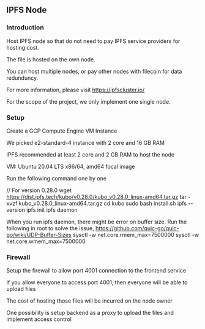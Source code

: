 ## IPFS Node

### Introduction

Host IPFS node so that do not need to pay IPFS service providers for hosting cost.

The file is hosted on the own node.

You can host multiple nodes, or pay other nodes with filecoin for data redunduncy.

For more information, please visit https://ipfscluster.io/

For the scope of the project, we only implement one single node.

### Setup

Create a GCP Compute Engine VM Instance

We picked e2-standard-4 instance with 2 core and 16 GB RAM

IPFS recommended at least 2 core and 2 GB RAM to host the node

VM: Ubuntu 20.04 LTS x86/64, amd64 focal image

Run the following command one by one

// For version 0.28.0
wget https://dist.ipfs.tech/kubo/v0.28.0/kubo_v0.28.0_linux-amd64.tar.gz
tar -xvzf kubo_v0.28.0_linux-amd64.tar.gz
cd kubo
sudo bash install.sh
ipfs --version
ipfs init
ipfs daemon

When you run ipfs daemon, there might be error on buffer size.
Run the following in root to solve the issue, https://github.com/quic-go/quic-go/wiki/UDP-Buffer-Sizes
sysctl -w net.core.rmem_max=7500000
sysctl -w net.core.wmem_max=7500000


### Firewall

Setup the firewall to allow port 4001 connection to the frontend service

If you allow everyone to access port 4001, then everyone will be able to upload files

The cost of hosting those files will be incurred on the node owner

One possibility is setup backend as a proxy to upload the files and implement access control
